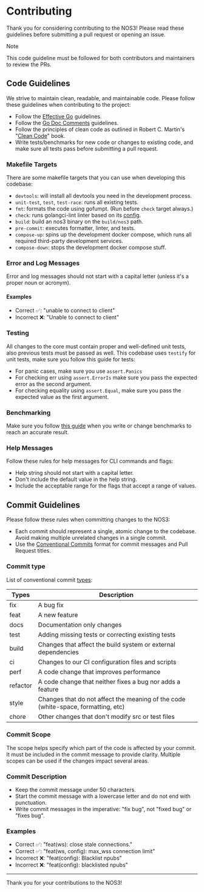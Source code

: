 # Contributing

Thank you for considering contributing to the NOS3!
Please read these guidelines before submitting a pull request or opening an issue.

> [!NOTE]
> This code guideline must be followed for both contributors and maintainers to review the PRs.

## Code Guidelines

We strive to maintain clean, readable, and maintainable code.
Please follow these guidelines when contributing to the project:

- Follow the [Effective Go](https://golang.org/doc/effective_go.html) guidelines.
- Follow the [Go Doc Comments](https://go.dev/doc/comment) guidelines.
- Follow the principles of clean code as outlined in
  Robert C. Martin's "[Clean Code](https://www.amazon.com/Clean-Code-Handbook-Software-Craftsmanship/dp/0132350882)" book.
- Write tests/benchmarks for new code or changes to existing code, and make sure all tests pass before submitting a pull request.

### Makefile Targets

There are some makefile targets that you can use when developing this codebase:

- `devtools`: will install all devtools you need in the development process.
- `unit-test`, `test`, `test-race`: runs all existing tests.
- `fmt`: formats the code using gofumpt. (Run before `check` target always.)
- `check`: runs golangci-lint linter based on its [config](./.golangci.yml).
- `build`: build an nos3 binary on the `build/nos3` path.
- `pre-commit`: executes formatter, linter, and tests.
- `compose-up`: spins up the development docker compose, which runs all required third-party development services.
- `compose-down`: stops the development docker compose stuff.

### Error and Log Messages

Error and log messages should not start with a capital letter (unless it's a proper noun or acronym).

#### Examples

- Correct ✅: "unable to connect to client"
- Incorrect ❌: "Unable to connect to client"

### Testing

All changes to the core must contain proper and well-defined unit tests, also previous tests must be passed as well.
This codebase uses `testify` for unit tests, make sure you follow this guide for tests:

- For panic cases, make sure you use `assert.Panics`
- For checking err using `assert.ErrorIs` make sure you pass the expected error as the second argument.
- For checking equality using `assert.Equal`, make sure you pass the expected value as the first argument.

### Benchmarking

Make sure you follow [this guide](https://100go.co/89-benchmarks) when you write or change benchmarks to reach an accurate result.

### Help Messages

Follow these rules for help messages for CLI commands and flags:

- Help string should not start with a capital letter.
- Don't include the default value in the help string.
- Include the acceptable range for the flags that accept a range of values.

## Commit Guidelines

Please follow these rules when committing changes to the NOS3:

- Each commit should represent a single, atomic change to the codebase.
  Avoid making multiple unrelated changes in a single commit.
- Use the [Conventional Commits](https://www.conventionalcommits.org/en/v1.0.0/) format for commit messages and
  Pull Request titles.

### Commit type

List of conventional commit [types](https://github.com/commitizen/conventional-commit-types/blob/master/index.json):

| Types    | Description                                                                       |
| -------- | --------------------------------------------------------------------------------- |
| fix      | A bug fix                                                                         |
| feat     | A new feature                                                                     |
| docs     | Documentation only changes                                                        |
| test     | Adding missing tests or correcting existing tests                                 |
| build    | Changes that affect the build system or external dependencies                     |
| ci       | Changes to our CI configuration files and scripts                                 |
| perf     | A code change that improves performance                                           |
| refactor | A code change that neither fixes a bug nor adds a feature                         |
| style    | Changes that do not affect the meaning of the code (white-space, formatting, etc) |
| chore    | Other changes that don't modify src or test files                                 |

### Commit Scope

The scope helps specify which part of the code is affected by your commit.
It must be included in the commit message to provide clarity.
Multiple scopes can be used if the changes impact several areas.

### Commit Description

- Keep the commit message under 50 characters.
- Start the commit message with a lowercase letter and do not end with punctuation.
- Write commit messages in the imperative: "fix bug", not "fixed bug" or "fixes bug".

### Examples

  - Correct ✅: "feat(ws): close stale connections."
  - Correct ✅: "feat(ws, config): max_wss connection limit"
  - Incorrect ❌: "feat(config): Blacklist npubs"
  - Incorrect ❌: "feat(config): blacklisted npubs"

-------------------------------------------------

Thank you for your contributions to the NOS3!
